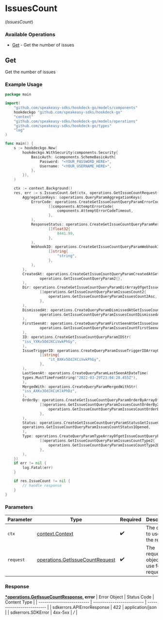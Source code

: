 # IssuesCount
(*IssuesCount*)

### Available Operations

* [Get](#get) - Get the number of issues

## Get

Get the number of issues

### Example Usage

```go
package main

import(
	"github.com/speakeasy-sdks/hookdeck-go/models/components"
	hookdeckgo "github.com/speakeasy-sdks/hookdeck-go"
	"context"
	"github.com/speakeasy-sdks/hookdeck-go/models/operations"
	"github.com/speakeasy-sdks/hookdeck-go/types"
	"log"
)

func main() {
    s := hookdeckgo.New(
        hookdeckgo.WithSecurity(components.Security{
            BasicAuth: &components.SchemeBasicAuth{
                Password: "<YOUR_PASSWORD_HERE>",
                Username: "<YOUR_USERNAME_HERE>",
            },
        }),
    )

    ctx := context.Background()
    res, err := s.IssuesCount.Get(ctx, operations.GetIssueCountRequest{
        AggregationKeys: &operations.QueryParamAggregationKeys{
            ErrorCode: operations.CreateGetIssueCountQueryParamErrorCodeArrayOfAttemptErrorCode(
                    []components.AttemptErrorCode{
                        components.AttemptErrorCodeTimeout,
                    },
            ),
            ResponseStatus: operations.CreateGetIssueCountQueryParamResponseStatusArrayOffloat32(
                    []float32{
                        8441.99,
                    },
            ),
            WebhookID: operations.CreateGetIssueCountQueryParamWebhookIDArrayOfstr(
                    []string{
                        "string",
                    },
            ),
        },
        CreatedAt: operations.CreateGetIssueCountQueryParamCreatedAtGetIssueCountQueryParam2(
                operations.GetIssueCountQueryParam2{},
        ),
        Dir: operations.CreateGetIssueCountQueryParamDirArrayOfgetIssueCountQueryParamIssuesCount2(
                []operations.GetIssueCountQueryParamIssuesCount2{
                    operations.GetIssueCountQueryParamIssuesCount2Asc,
                },
        ),
        DismissedAt: operations.CreateQueryParamDismissedAtGetIssueCountQueryParamIssuesCountDismissedAt2(
                operations.GetIssueCountQueryParamIssuesCountDismissedAt2{},
        ),
        FirstSeenAt: operations.CreateQueryParamFirstSeenAtGetIssueCountQueryParamIssuesCountFirstSeenAt2(
                operations.GetIssueCountQueryParamIssuesCountFirstSeenAt2{},
        ),
        ID: operations.CreateGetIssueCountQueryParamIDStr(
        "iss_YXKv5OdJXCiVwkPhGy",
        ),
        IssueTriggerID: operations.CreateQueryParamIssueTriggerIDArrayOfstr(
                []string{
                    "it_BXKv5OdJXCiVwkPhGy",
                },
        ),
        LastSeenAt: operations.CreateQueryParamLastSeenAtDateTime(
        types.MustTimeFromString("2022-03-29T23:04:28.455Z"),
        ),
        MergedWith: operations.CreateQueryParamMergedWithStr(
        "iss_AXKv3OdJXCiKlkPhDz",
        ),
        OrderBy: operations.CreateGetIssueCountQueryParamOrderByArrayOfgetIssueCountQueryParamIssuesCountOrderBy2(
                []operations.GetIssueCountQueryParamIssuesCountOrderBy2{
                    operations.GetIssueCountQueryParamIssuesCountOrderBy2FirstSeenAt,
                },
        ),
        Status: operations.CreateGetIssueCountQueryParamStatusGetIssueCountQueryParamIssuesCountStatus1(
        operations.GetIssueCountQueryParamIssuesCountStatus1Opened,
        ),
        Type: operations.CreateQueryParamTypeArrayOfgetIssueCountQueryParamIssuesCountType2(
                []operations.GetIssueCountQueryParamIssuesCountType2{
                    operations.GetIssueCountQueryParamIssuesCountType2Delivery,
                },
        ),
    })
    if err != nil {
        log.Fatal(err)
    }

    if res.IssueCount != nil {
        // handle response
    }
}
```

### Parameters

| Parameter                                                                          | Type                                                                               | Required                                                                           | Description                                                                        |
| ---------------------------------------------------------------------------------- | ---------------------------------------------------------------------------------- | ---------------------------------------------------------------------------------- | ---------------------------------------------------------------------------------- |
| `ctx`                                                                              | [context.Context](https://pkg.go.dev/context#Context)                              | :heavy_check_mark:                                                                 | The context to use for the request.                                                |
| `request`                                                                          | [operations.GetIssueCountRequest](../../models/operations/getissuecountrequest.md) | :heavy_check_mark:                                                                 | The request object to use for the request.                                         |


### Response

**[*operations.GetIssueCountResponse](../../models/operations/getissuecountresponse.md), error**
| Error Object               | Status Code                | Content Type               |
| -------------------------- | -------------------------- | -------------------------- |
| sdkerrors.APIErrorResponse | 422                        | application/json           |
| sdkerrors.SDKError         | 4xx-5xx                    | */*                        |
